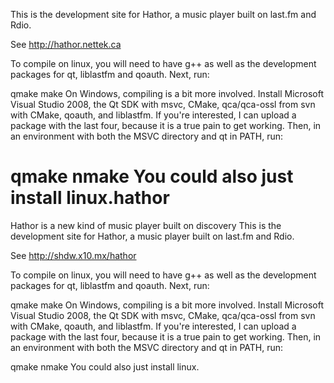 This is the development site for Hathor, a music player built on last.fm and Rdio.

See http://hathor.nettek.ca

To compile on linux, you will need to have g++ as well as the development packages for qt, liblastfm and qoauth. Next, run:

qmake
make
On Windows, compiling is a bit more involved. Install Microsoft Visual Studio 2008, the Qt SDK with msvc, CMake, qca/qca-ossl from svn with CMake, qoauth, and liblastfm. If you're interested, I can upload a package with the last four, because it is a true pain to get working. Then, in an environment with both the MSVC directory and qt in PATH, run:

qmake
nmake
You could also just install linux.hathor
======

Hathor is a new kind of music player built on discovery
This is the development site for Hathor, a music player built on last.fm and Rdio.

See http://shdw.x10.mx/hathor

To compile on linux, you will need to have g++ as well as the development packages for qt, liblastfm and qoauth. Next, run:

qmake
make
On Windows, compiling is a bit more involved. Install Microsoft Visual Studio 2008, the Qt SDK with msvc, CMake, qca/qca-ossl from svn with CMake, qoauth, and liblastfm. If you're interested, I can upload a package with the last four, because it is a true pain to get working. Then, in an environment with both the MSVC directory and qt in PATH, run:

qmake
nmake
You could also just install linux.
